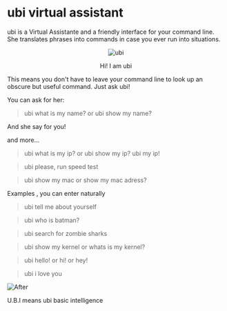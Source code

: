 # ubi virtual assistant

ubi is a Virtual Assistante and a friendly interface for your command line.
She translates phrases into commands in case you ever run into situations.

<p align="center">
<img alt="ubi"
    src="https://design.ubuntu.com/wp-content/uploads/logo-canonical_symbol-black-hex.png">
</p>

<p align="center">
Hi! I am ubi
</p>



This means you don't have to leave your command line to look up an obscure but useful command. Just ask ubi!

You can ask for her:

> ubi what is my name? or ubi show my name?

And she say for you!

and more...

> ubi what is my ip? or ubi show my ip? ubi my ip!

> ubi please, run speed test

> ubi show my mac or show my mac adress?

Examples , you can enter naturally

> ubi tell me about yourself

> ubi who is batman?

> ubi search for zombie sharks

> ubi show my kernel or whats is my kernel?

> ubi hello! or hi! or hey!

> ubi i love you

<img alt="After"
    src="https://fbcdn-sphotos-a-a.akamaihd.net/hphotos-ak-xaf1/t31.0-8/12916857_1060028007376144_3317812146442337779_o.jpg">
</p>

U.B.I means ubi basic intelligence
